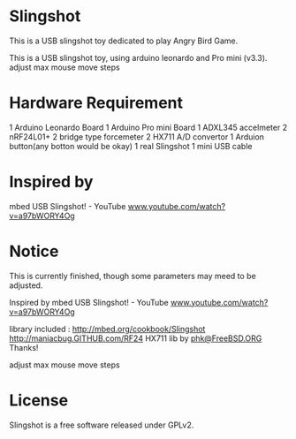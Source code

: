 Slingshot
=========
This is a USB slingshot toy dedicated to play Angry Bird Game.

This is a USB slingshot toy, using arduino leonardo and Pro mini (v3.3).
adjust max mouse move steps

Hardware Requirement
=========

1 Arduino Leonardo Board
1 Arduino Pro mini Board
1 ADXL345 accelmeter
2 nRF24L01+
2 bridge type forcemeter
2 HX711 A/D convertor
1 Arduion button(any botton would be okay)
1 real Slingshot
1 mini USB cable

Inspired by
=========

mbed USB Slingshot! - YouTube
www.youtube.com/watch?v=a97bWORY4Og‎

Notice
=======
This is currently finished, though some parameters may meed to be adjusted.

Inspired by mbed USB Slingshot! - YouTube
www.youtube.com/watch?v=a97bWORY4Og

library included :
http://mbed.org/cookbook/Slingshot
http://maniacbug.GITHUB.com/RF24
HX711 lib by <phk@FreeBSD.ORG>
Thanks!

adjust max mouse move steps

License
=========
Slingshot is a free software released under GPLv2.
